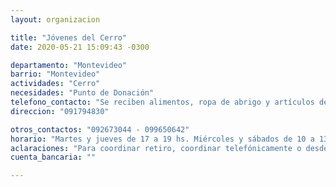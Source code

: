 ```yaml
---
layout: organizacion

title: "Jóvenes del Cerro"
date: 2020-05-21 15:09:43 -0300

departamento: "Montevideo"
barrio: "Montevideo"
actividades: "Cerro"
necesidades: "Punto de Donación"
telefono_contacto: "Se reciben alimentos, ropa de abrigo y artículos de limpieza"
direccion: "091794830"

otros_contactos: "092673044 - 099650642"
horario: "Martes y jueves de 17 a 19 hs. Miércoles y sábados de 10 a 13 hs"
aclaraciones: "Para coordinar retiro, coordinar telefónicamente o desde las redes: Facebook e Instagram"
cuenta_bancaria: ""

---
```

